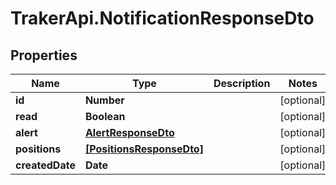 # TrakerApi.NotificationResponseDto

## Properties

Name | Type | Description | Notes
------------ | ------------- | ------------- | -------------
**id** | **Number** |  | [optional] 
**read** | **Boolean** |  | [optional] 
**alert** | [**AlertResponseDto**](AlertResponseDto.md) |  | [optional] 
**positions** | [**[PositionsResponseDto]**](PositionsResponseDto.md) |  | [optional] 
**createdDate** | **Date** |  | [optional] 


